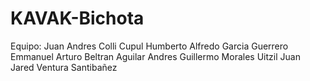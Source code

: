 # KAVAK-Bichota

Equipo:
Juan Andres Colli Cupul
Humberto Alfredo Garcia Guerrero
Emmanuel Arturo Beltran Aguilar
Andres Guillermo Morales Uitzil
Juan Jared Ventura Santibañez